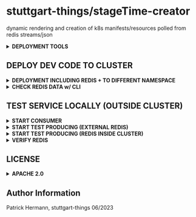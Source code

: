 # stuttgart-things/stageTime-creator

dynamic rendering and creation of k8s manifests/resources polled from redis streams/json

<details><summary><b>DEPLOYMENT TOOLS</b></summary>

* golang
* helm
* nerdctl
* kubectl
* redis-cli
* taskfile

</details>

## DEPLOY DEV CODE TO CLUSTER

<details><summary><b>DEPLOYMENT INCLUDING REDIS + TO DIFFERENT NAMESPACE</b></summary>

```
helm pull oci://eu.gcr.io/stuttgart-things/stagetime-creator --version v0.1.44

cat <<EOF > creator.yaml
---
namespace: stagetime-creator

tektonResources:
  enabled: false
pipelineRuns:
  enableRuns: false

redis:
  enabled: true
  sentinel:
    enabled: true
  master:
    service:
      type: ClusterIP
    persistence:
      enabled: false
      medium: ""
  replica:
    replicaCount: 1
    persistence:
      enabled: false
      medium: ""
  auth:
    password: <path:apps/data/sweatshop#redisPassword>

configmaps:
  creator:
    TEMPLATE_PATH: /templates
    REDIS_STREAM: sweatshop:manifests
    REDIS_SERVER: stagetime-creator-redis-headless.stagetime-creator.svc.cluster.local
    REDIS_PORT: "6379"

secrets:
  redis:
    name: redis
    secretKVs:
      REDIS_PASSWORD: <path:apps/data/sweatshop#redisPassword>

clusterRoleBindings:
  stagetime-creator:
    subjects:
      - kind: ServiceAccount
        name: stagetime-creator
        namespace: stagetime-creator
roleBindings:
  stagetime-creator:
    subjects:
      - kind: ServiceAccount
        name: stagetime-creator
        namespace: stagetime-creator
EOF

helm upgrade --install stagetime-creator oci://eu.gcr.io/stuttgart-things/stagetime-creator --version v0.1.44 --values ankit.yaml -n stagetime-creator --create-namespace
```

</details>

<details><summary><b>CHECK REDIS DATA w/ CLI</b></summary>

```
# Install redis-cli #
sudo apt-get update
sudo apt-get install redis

kubectl -n sweatshop port-forward redis-sweatshop-deployment-node-0 28015:6379 -n sweatshop-redis
redis-cli -h 127.0.0.1 -p 28015 -a ${PASSWORD}
# CHECK ALL REDIS KEYS
KEYS *
# READ STREAM
XREAD COUNT 2 STREAMS sweatshop:manifests writers 0-0 0-0
# DELETE STREAM
DEL sweatshop:manifests
```

</details>


## TEST SERVICE LOCALLY (OUTSIDE CLUSTER)

<details><summary><b>START CONSUMER</b></summary>

```
export KUBECONFIG=~/.kube/dev11
export TEMPLATE_PATH=~/projects/go/src/github/stageTime-creator/tests
export TEMPLATE_NAME=job-template.yaml
export REDIS_STREAM=sweatshop:test
export REDIS_PASSWORD=<SET-ME>
export REDIS_SERVER=redis-pve.labul.sva.de
export REDIS_PORT=6379
task run
```

</details>

<details><summary><b>START TEST PRODUCING (EXTERNAL REDIS)</b></summary>


```
# kubectl -n sweatshop-redis port-forward redis-sweatshop-deployment-node-0 28015:6379
task run-test
```

</details>

<details><summary><b>START TEST PRODUCING (REDIS INSIDE CLUSTER)</b></summary>

```
kubectl -n <REDIS-NS> port-forward redis-sweatshop-deployment-node-0 <HOST-PORT>:<CONTAINER-PORT>

# kubectl -n sweatshop-redis port-forward redis-sweatshop-deployment-node-0 28015:6379

export REDIS_STREAM=sweatshop:manifests
export REDIS_PASSWORD=<SETME>
export REDIS_SERVER=127.0.0.1
export REDIS_PORT=28015 # HOST-PORT
task run-test-producer
```

</details>

<details><summary><b>VERIFY REDIS</b></summary>

```
redis-cli -h <REDIS_SERVER>-p <HOST-PORT> -a <SETME>

# redis-cli -h 127.0.0.1 -p 28015 -a test

KEYS *
# GET VALUE
GET <KEYNAME>
# GET STREAM
XREAD COUNT 2 STREAMS <STREAM-NAME> writers 0-0 0-0
```

</details>


## LICENSE

<details><summary><b>APACHE 2.0</b></summary>

Copyright 2023 patrick hermann.

Licensed under the Apache License, Version 2.0 (the "License");
you may not use this file except in compliance with the License.
You may obtain a copy of the License at

    http://www.apache.org/licenses/LICENSE-2.0

Unless required by applicable law or agreed to in writing, software
distributed under the License is distributed on an "AS IS" BASIS,
WITHOUT WARRANTIES OR CONDITIONS OF ANY KIND, either express or implied.
See the License for the specific language governing permissions and
limitations under the License.

</details>

Author Information
------------------
Patrick Hermann, stuttgart-things 06/2023

